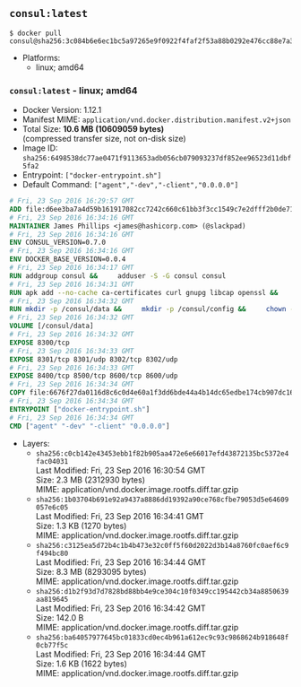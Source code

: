## `consul:latest`

```console
$ docker pull consul@sha256:3c084b6e6ec1bc5a97265e9f0922f4faf2f53a88b0292e476cc88e7a375df0a0
```

-	Platforms:
	-	linux; amd64

### `consul:latest` - linux; amd64

-	Docker Version: 1.12.1
-	Manifest MIME: `application/vnd.docker.distribution.manifest.v2+json`
-	Total Size: **10.6 MB (10609059 bytes)**  
	(compressed transfer size, not on-disk size)
-	Image ID: `sha256:6498538dc77ae0471f9113653adb056cb079093237df852ee96523d11dbf5fa2`
-	Entrypoint: `["docker-entrypoint.sh"]`
-	Default Command: `["agent","-dev","-client","0.0.0.0"]`

```dockerfile
# Fri, 23 Sep 2016 16:29:57 GMT
ADD file:d6ee3ba7a4d59b161917082cc7242c660c61bb3f3cc1549c7e2dfff2b0de7104 in / 
# Fri, 23 Sep 2016 16:34:16 GMT
MAINTAINER James Phillips <james@hashicorp.com> (@slackpad)
# Fri, 23 Sep 2016 16:34:16 GMT
ENV CONSUL_VERSION=0.7.0
# Fri, 23 Sep 2016 16:34:16 GMT
ENV DOCKER_BASE_VERSION=0.0.4
# Fri, 23 Sep 2016 16:34:17 GMT
RUN addgroup consul &&     adduser -S -G consul consul
# Fri, 23 Sep 2016 16:34:31 GMT
RUN apk add --no-cache ca-certificates curl gnupg libcap openssl &&     gpg --recv-keys 91A6E7F85D05C65630BEF18951852D87348FFC4C &&     mkdir -p /tmp/build &&     cd /tmp/build &&     wget https://releases.hashicorp.com/docker-base/${DOCKER_BASE_VERSION}/docker-base_${DOCKER_BASE_VERSION}_linux_amd64.zip &&     wget https://releases.hashicorp.com/docker-base/${DOCKER_BASE_VERSION}/docker-base_${DOCKER_BASE_VERSION}_SHA256SUMS &&     wget https://releases.hashicorp.com/docker-base/${DOCKER_BASE_VERSION}/docker-base_${DOCKER_BASE_VERSION}_SHA256SUMS.sig &&     gpg --batch --verify docker-base_${DOCKER_BASE_VERSION}_SHA256SUMS.sig docker-base_${DOCKER_BASE_VERSION}_SHA256SUMS &&     grep ${DOCKER_BASE_VERSION}_linux_amd64.zip docker-base_${DOCKER_BASE_VERSION}_SHA256SUMS | sha256sum -c &&     unzip docker-base_${DOCKER_BASE_VERSION}_linux_amd64.zip &&     cp bin/gosu bin/dumb-init /bin &&     wget https://releases.hashicorp.com/consul/${CONSUL_VERSION}/consul_${CONSUL_VERSION}_linux_amd64.zip &&     wget https://releases.hashicorp.com/consul/${CONSUL_VERSION}/consul_${CONSUL_VERSION}_SHA256SUMS &&     wget https://releases.hashicorp.com/consul/${CONSUL_VERSION}/consul_${CONSUL_VERSION}_SHA256SUMS.sig &&     gpg --batch --verify consul_${CONSUL_VERSION}_SHA256SUMS.sig consul_${CONSUL_VERSION}_SHA256SUMS &&     grep consul_${CONSUL_VERSION}_linux_amd64.zip consul_${CONSUL_VERSION}_SHA256SUMS | sha256sum -c &&     unzip -d /bin consul_${CONSUL_VERSION}_linux_amd64.zip &&     cd /tmp &&     rm -rf /tmp/build &&     apk del gnupg openssl &&     rm -rf /root/.gnupg
# Fri, 23 Sep 2016 16:34:32 GMT
RUN mkdir -p /consul/data &&     mkdir -p /consul/config &&     chown -R consul:consul /consul
# Fri, 23 Sep 2016 16:34:32 GMT
VOLUME [/consul/data]
# Fri, 23 Sep 2016 16:34:32 GMT
EXPOSE 8300/tcp
# Fri, 23 Sep 2016 16:34:33 GMT
EXPOSE 8301/tcp 8301/udp 8302/tcp 8302/udp
# Fri, 23 Sep 2016 16:34:33 GMT
EXPOSE 8400/tcp 8500/tcp 8600/tcp 8600/udp
# Fri, 23 Sep 2016 16:34:34 GMT
COPY file:6676f27da0116d8c6c0d4e60a1f3dd6bde44a4b14dc65edbe174cb907dc16353 in /usr/local/bin/docker-entrypoint.sh 
# Fri, 23 Sep 2016 16:34:34 GMT
ENTRYPOINT ["docker-entrypoint.sh"]
# Fri, 23 Sep 2016 16:34:34 GMT
CMD ["agent" "-dev" "-client" "0.0.0.0"]
```

-	Layers:
	-	`sha256:c0cb142e43453ebb1f82b905aa472e6e66017efd43872135bc5372e4fac04031`  
		Last Modified: Fri, 23 Sep 2016 16:30:54 GMT  
		Size: 2.3 MB (2312930 bytes)  
		MIME: application/vnd.docker.image.rootfs.diff.tar.gzip
	-	`sha256:1b03704b691e92a9437a8886dd19392a90ce768cfbe79053d5e64609057e6c05`  
		Last Modified: Fri, 23 Sep 2016 16:34:41 GMT  
		Size: 1.3 KB (1270 bytes)  
		MIME: application/vnd.docker.image.rootfs.diff.tar.gzip
	-	`sha256:c3125ea5d72b4c1b4b473e32c0ff5f60d2022d3b14a8760fc0aef6c9f494bc80`  
		Last Modified: Fri, 23 Sep 2016 16:34:44 GMT  
		Size: 8.3 MB (8293095 bytes)  
		MIME: application/vnd.docker.image.rootfs.diff.tar.gzip
	-	`sha256:d1b2f93d7d7828bd88bb4e9ce304c10f0349cc195442cb34a8850639aa819645`  
		Last Modified: Fri, 23 Sep 2016 16:34:42 GMT  
		Size: 142.0 B  
		MIME: application/vnd.docker.image.rootfs.diff.tar.gzip
	-	`sha256:ba64057977645bc01833cd0ec4b961a612ec9c93c9868624b918648f0cb77f5c`  
		Last Modified: Fri, 23 Sep 2016 16:34:44 GMT  
		Size: 1.6 KB (1622 bytes)  
		MIME: application/vnd.docker.image.rootfs.diff.tar.gzip
